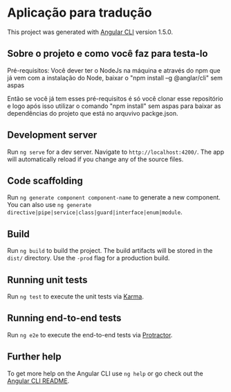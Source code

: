 # Aplicação para tradução

This project was generated with [Angular CLI](https://github.com/angular/angular-cli) version 1.5.0.

## Sobre o projeto e como você faz para testa-lo

Pré-requisitos: Você dever ter o NodeJs na máquina e através do npm que já vem com a instalação do Node, baixar o "npm install –g @anglar/cli" sem aspas

Então se você já tem esses pré-requisitos é só você clonar esse repositório e logo após isso utilizar o comando "npm install" sem aspas para baixar as dependências do projeto que está no arquvivo packge.json.



## Development server

Run `ng serve` for a dev server. Navigate to `http://localhost:4200/`. The app will automatically reload if you change any of the source files.

## Code scaffolding

Run `ng generate component component-name` to generate a new component. You can also use `ng generate directive|pipe|service|class|guard|interface|enum|module`.

## Build

Run `ng build` to build the project. The build artifacts will be stored in the `dist/` directory. Use the `-prod` flag for a production build.

## Running unit tests

Run `ng test` to execute the unit tests via [Karma](https://karma-runner.github.io).

## Running end-to-end tests

Run `ng e2e` to execute the end-to-end tests via [Protractor](http://www.protractortest.org/).

## Further help

To get more help on the Angular CLI use `ng help` or go check out the [Angular CLI README](https://github.com/angular/angular-cli/blob/master/README.md).

